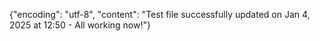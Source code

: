 {"encoding": "utf-8", "content": "Test file successfully updated on Jan 4, 2025 at 12:50 - All working now!"}